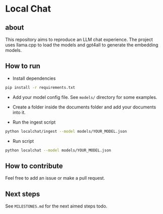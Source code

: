 # Local Chat

## about
This repository aims to reproduce an LLM chat experience.
The project uses llama.cpp to load the models and gpt4all to generate the embedding models.


## How to run
- Install dependencies
```sh
pip install -r requirements.txt
```

- Add your model config file. See `models/` directory for some examples.

- Create a folder inside the documents folder and add your documents into it.

- Run the ingest script
```sh
python localchat/ingest --model models/YOUR_MODEL.json
```

- Run script
```sh
python localchat --model models/YOUR_MODEL.json
```

## How to contribute
Feel free to add an issue or make a pull request.


## Next steps
See `MILESTONES.md` for the next aimed steps todo.